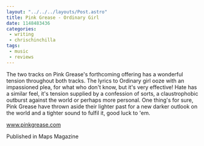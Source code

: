 ```yaml
---
layout: "../../../layouts/Post.astro"
title: Pink Grease - Ordinary Girl
date: 1148483436
categories:
 - writing
 - chrischinchilla
tags: 
 - music 
 - reviews
---
```


The two tracks on Pink Grease's forthcoming offering has a wonderful tension throughout both tracks. The lyrics to Ordinary girl ooze with an impassioned plea, for what who don't know, but it's very effective! Hate has a similar feel, it's tension supplied by a confession of sorts, a claustrophobic outburst against the world or perhaps more personal. One thing's for sure, Pink Grease have thrown aside their lighter past for a new darker outlook on the world and a tighter sound to fulfil it, good luck to 'em.

<a href='https://www.pinkgrease.com' target='_blank'>www.pinkgrease.com</a>

Published in Maps Magazine
